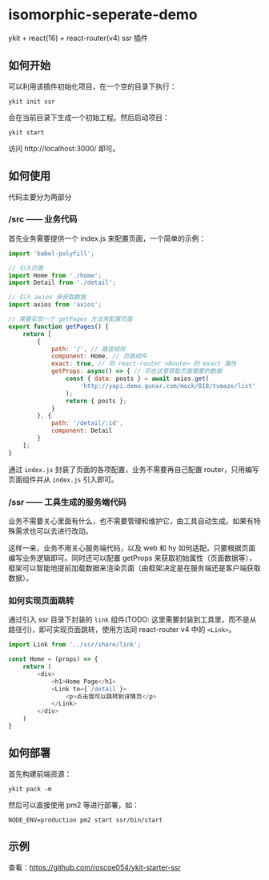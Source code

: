 # isomorphic-seperate-demo

ykit + react(16) + react-router(v4) ssr 插件

## 如何开始

可以利用该插件初始化项目，在一个空的目录下执行：

```shell
ykit init ssr
```

会在当前目录下生成一个初始工程。然后启动项目：

```shell
ykit start
```

访问 http://localhost:3000/ 即可。

## 如何使用

代码主要分为两部分

### /src —— 业务代码

首先业务需要提供一个 index.js 来配置页面，一个简单的示例：

```JavaScript
import 'babel-polyfill';

// 引入页面
import Home from './home';
import Detail from './detail';

// 引入 axios 来获取数据
import axios from 'axios';

// 需要实现一个 getPages 方法来配置页面
export function getPages() {
    return [
        {
            path: '/', // 路径规则
            component: Home, // 页面组件
            exact: true, // 同 react-router <Route> 的 exact 属性
            getProps: async() => { // 可在这里获取页面需要的数据
                const { data: posts } = await axios.get(
                    'http://yapi.demo.qunar.com/mock/818/tvmaze/list'
                );
                return { posts };
            }
        }, {
            path: '/detail/:id',
            component: Detail
        }
    ];
}
```

通过 `index.js` 封装了页面的各项配置，业务不需要再自己配置 router，只用编写页面组件并从 `index.js` 引入即可。

### /ssr —— 工具生成的服务端代码

业务不需要关心里面有什么，也不需要管理和维护它，由工具自动生成。如果有特殊需求也可以去进行改动。

这样一来，业务不用关心服务端代码，以及 web 和 hy 如何适配，只要根据页面编写业务逻辑即可。同时还可以配置 getProps 来获取初始属性（页面数据等），框架可以智能地提前加载数据来渲染页面（由框架决定是在服务端还是客户端获取数据）。

### 如何实现页面跳转

通过引入 ssr 目录下封装的 `link` 组件(TODO: 这里需要封装到工具里，而不是从路径引)，即可实现页面跳转，使用方法同 react-router v4 中的 `<Link>`。

```JavaScript
import Link from '../ssr/share/link';

const Home = (props) => {
    return (
        <div>
            <h1>Home Page</h1>
            <Link to={`/detail`}>
                <p>点击我可以跳转到详情页</p>
            </Link>
        </div>
    )
}
```

## 如何部署

首先构建前端资源：

```
ykit pack -m
```

然后可以直接使用 pm2 等进行部署，如：

```
NODE_ENV=production pm2 start ssr/bin/start
```

## 示例

查看：https://github.com/roscoe054/ykit-starter-ssr
